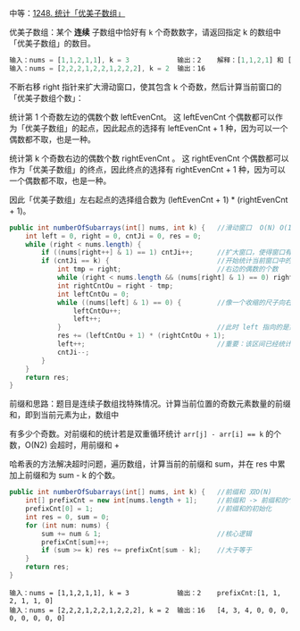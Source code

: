 中等：[1248. 统计「优美子数组」](https://leetcode-cn.com/problems/count-number-of-nice-subarrays/)

优美子数组：某个 **连续** 子数组中恰好有 `k` 个奇数数字，请返回指定 k 的数组中「优美子数组」的数目。

```js
输入：nums = [1,1,2,1,1], k = 3			输出：2	解释：[1,1,2,1] 和 [1,2,1,1] 
输入：nums = [2,2,2,1,2,2,1,2,2,2], k = 2	输出：16
```

不断右移 right 指针来扩大滑动窗口，使其包含 k 个奇数，然后计算当前窗口的「优美子数组个数」：

统计第 1 个奇数左边的偶数个数 leftEvenCnt。 这 leftEvenCnt 个偶数都可以作为「优美子数组」的起点，因此起点的选择有 leftEvenCnt + 1 种，因为可以一个偶数都不取，也是一种。

统计第 k 个奇数右边的偶数个数 rightEvenCnt 。 这 rightEvenCnt 个偶数都可以作为「优美子数组」的终点，因此终点的选择有 rightEvenCnt + 1 种，因为可以一个偶数都不取，也是一种。

因此「优美子数组」左右起点的选择组合数为 (leftEvenCnt + 1) * (rightEvenCnt + 1)。

```java
public int numberOfSubarrays(int[] nums, int k) {	//滑动窗口	O(N) O(1)
    int left = 0, right = 0, cntJi = 0, res = 0;
    while (right < nums.length) {
        if ((nums[right++] & 1) == 1) cntJi++;		//扩大窗口，使得窗口有k个奇数
        if (cntJi == k) {							//开始统计当前窗口中的优美子数组个数
            int tmp = right;						//右边的偶数的个数
            while (right < nums.length && (nums[right] & 1) == 0) right++;
            int rightCntOu = right - tmp;
            int leftCntOu = 0;
            while ((nums[left] & 1) == 0) {			//像一个收缩的尺子向右移动
                leftCntOu++;
                left++;
            }										//此时 left 指向的是第 1 个奇数
            res += (leftCntOu + 1) * (rightCntOu + 1);
            left++;									//重要：该区间已经统计完，为下一轮做处理
            cntJi--;
        }
    }
    return res;
}
```

前缀和思路：题目是连续子数组找特殊情况。计算当前位置的奇数元素数量的前缀和，即到当前元素为止，数组中

有多少个奇数。对前缀和的统计若是双重循环统计 `arr[j] - arr[i] == k` 的个数，O(N2) 会超时，用前缀和 + 

哈希表的方法解决超时问题，遍历数组，计算当前的前缀和 sum，并在 res 中累加上前缀和为 sum - k 的个数。

```java
public int numberOfSubarrays(int[] nums, int k) {	//前缀和 双O(N)
    int[] prefixCnt = new int[nums.length + 1];		//前缀和 -> 前缀和的个数。
    prefixCnt[0] = 1;								//前缀和的初始化
    int res = 0, sum = 0;
    for (int num: nums) {
        sum += num & 1;								//核心逻辑
        prefixCnt[sum]++;
        if (sum >= k) res += prefixCnt[sum - k];	//大于等于
    }
    return res;
}
```

```
输入：nums = [1,1,2,1,1], k = 3			输出：2	prefixCnt:[1, 1, 2, 1, 1, 0]
输入：nums = [2,2,2,1,2,2,1,2,2,2], k = 2	输出：16	[4, 3, 4, 0, 0, 0, 0, 0, 0, 0, 0]
```






